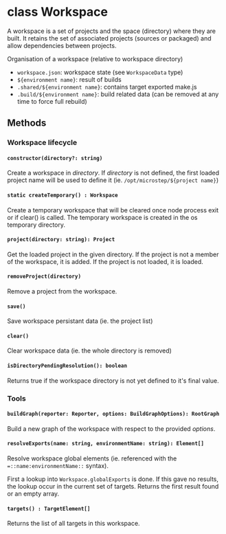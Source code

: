 class Workspace
===============

A workspace is a set of projects and the space (directory) where they are built. 
It retains the set of associated projects (sources or packaged) and allow dependencies between projects.

Organisation of a workspace (relative to workspace directory)

 - `workspace.json`: workspace state (see `WorkspaceData` type)
 - `${environment name}`: result of builds
 - `.shared/${environment name}`: contains target exported make.js
 - `.build/${environment name}`: build related data (can be removed at any time to force full rebuild)

## Methods

### Workspace lifecycle

#### `constructor(directory?: string)`

Create a workspace in _directory_. 
If _directory_ is not defined, the first loaded project name will be used to define it (ie. `/opt/microstep/${project name}`)

#### `static createTemporary() : Workspace`

Create a temporary workspace that will be cleared once node process exit or if clear() is called.
The temporary workspace is created in the os temporary directory.

#### `project(directory: string): Project`

Get the loaded project in the given directory.
If the project is not a member of the workspace, it is added.
If the project is not loaded, it is loaded.

#### `removeProject(directory)`

Remove a project from the workspace.

#### `save()`

Save workspace persistant data (ie. the project list)

#### `clear()`

Clear workspace data (ie. the whole directory is removed)

#### `isDirectoryPendingResolution(): boolean`

Returns true if the workspace directory is not yet defined to it's final value.


### Tools

#### `buildGraph(reporter: Reporter, options: BuildGraphOptions): RootGraph`

Build a new graph of the workspace with respect to the provided _options_.

#### `resolveExports(name: string, environmentName: string): Element[]`

Resolve workspace global elements (ie. referenced with the `=::name:environmentName::` syntax).

First a lookup into `Workspace.globalExports` is done.
If this gave no results, the lookup occur in the current set of targets.
Returns the first result found or an empty array.

#### `targets() : TargetElement[]`

Returns the list of all targets in this workspace.

